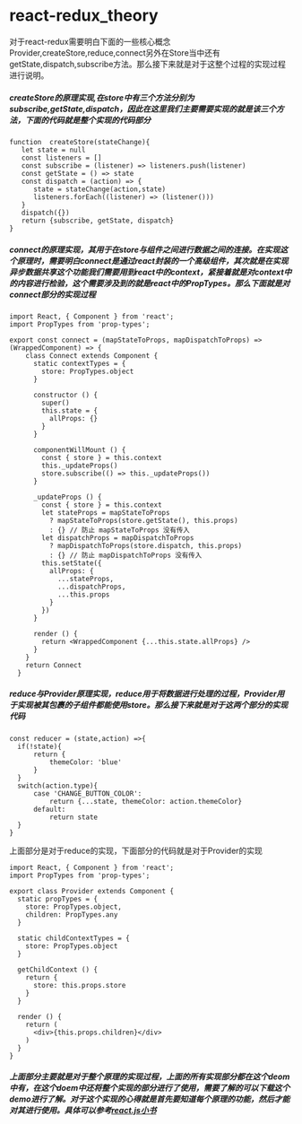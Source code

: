 # react-redux_theory
对于react-redux需要明白下面的一些核心概念Provider,createStore,reduce,connect另外在Store当中还有getState,dispatch,subscribe方法。那么接下来就是对于这整个过程的实现过程进行说明。
##### createStore的原理实现,在store中有三个方法分别为subscribe,getState,dispatch，因此在这里我们主要需要实现的就是该三个方法，下面的代码就是整个实现的代码部分
```
function  createStore(stateChange){
   let state = null
   const listeners = []
   const subscribe = (listener) => listeners.push(listener)
   const getState = () => state
   const dispatch = (action) => {
      state = stateChange(action,state)
      listeners.forEach((listener) => (listener()))
   }
   dispatch({})
   return {subscribe, getState, dispatch}
}
```
##### connect的原理实现，其用于在store与组件之间进行数据之间的连接。在实现这个原理时，需要明白connect是通过react封装的一个高级组件，其次就是在实现异步数据共享这个功能我们需要用到react中的context，紧接着就是对context中的内容进行检验，这个需要涉及到的就是react中的PropTypes。那么下面就是对connect部分的实现过程
```
import React, { Component } from 'react';
import PropTypes from 'prop-types';

export const connect = (mapStateToProps, mapDispatchToProps) => (WrappedComponent) => {
    class Connect extends Component {
      static contextTypes = {
        store: PropTypes.object
      }
  
      constructor () {
        super()
        this.state = {
          allProps: {}
        }
      }
  
      componentWillMount () {
        const { store } = this.context
        this._updateProps()
        store.subscribe(() => this._updateProps())
      }
  
      _updateProps () {
        const { store } = this.context
        let stateProps = mapStateToProps
          ? mapStateToProps(store.getState(), this.props)
          : {} // 防止 mapStateToProps 没有传入
        let dispatchProps = mapDispatchToProps
          ? mapDispatchToProps(store.dispatch, this.props)
          : {} // 防止 mapDispatchToProps 没有传入
        this.setState({
          allProps: {
            ...stateProps,
            ...dispatchProps,
            ...this.props
          }
        })
      }
  
      render () {
        return <WrappedComponent {...this.state.allProps} />
      }
    }
    return Connect
  }
  ```
  ##### reduce与Provider原理实现，reduce用于将数据进行处理的过程，Provider用于实现被其包裹的子组件都能使用store。那么接下来就是对于这两个部分的实现代码
  ```
  const reducer = (state,action) =>{
    if(!state){
        return {
            themeColor: 'blue'
        }
    }
    switch(action.type){
        case 'CHANGE_BUTTON_COLOR':
            return {...state, themeColor: action.themeColor}
        default:
            return state
    }
}
```
上面部分是对于reduce的实现，下面部分的代码就是对于Provider的实现
```
import React, { Component } from 'react';
import PropTypes from 'prop-types';

export class Provider extends Component {
  static propTypes = {
    store: PropTypes.object,
    children: PropTypes.any
  }

  static childContextTypes = {
    store: PropTypes.object
  }

  getChildContext () {
    return {
      store: this.props.store
    }
  }

  render () {
    return (
      <div>{this.props.children}</div>
    )
  }
}
```
##### 上面部分主要就是对于整个原理的实现过程，上面的所有实现部分都在这个deom中有，在这个doem中还将整个实现的部分进行了使用，需要了解的可以下载这个demo进行了解。对于这个实现的心得就是首先要知道每个原理的功能，然后才能对其进行使用。具体可以参考[react.js小书](http://huziketang.mangojuice.top/books/react/lesson40)
 
